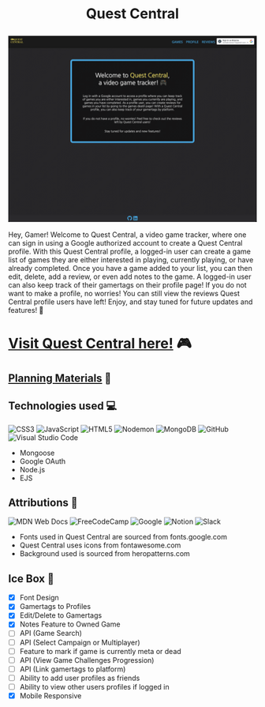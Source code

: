 # <p align="center">**Quest Central**</p>

![Alt text](/public/assets/images/home.png)

Hey, Gamer! Welcome to Quest Central, a video game tracker, where one can sign in using a Google authorized account to create a Quest Central profile. With this Quest Central profile, a logged-in user can create a game list of games they are either interested in playing, currently playing, or have already completed. Once you have a game added to your list, you can then edit, delete, add a review, or even add notes to the game. A logged-in user can also keep track of their gamertags on their profile page! If you do not want to make a profile, no worries! You can still view the reviews Quest Central profile users have left! Enjoy, and stay tuned for future updates and features! 👾


# [Visit Quest Central here!](https://quest-central.fly.dev/) 🎮

## [Planning Materials](https://trello.com/b/tdCDrEUw/quest-central) 💭
## Technologies used 💻
![CSS3](https://img.shields.io/badge/css3-%231572B6.svg?style=for-the-badge&logo=css3&logoColor=white) ![JavaScript](https://img.shields.io/badge/javascript-%23323330.svg?style=for-the-badge&logo=javascript&logoColor=%23F7DF1E) ![HTML5](https://img.shields.io/badge/html5-%23E34F26.svg?style=for-the-badge&logo=html5&logoColor=white) ![Nodemon](https://img.shields.io/badge/NODEMON-%23323330.svg?style=for-the-badge&logo=nodemon&logoColor=%BBDEAD) ![MongoDB](https://img.shields.io/badge/MongoDB-%234ea94b.svg?style=for-the-badge&logo=mongodb&logoColor=white) ![GitHub](https://img.shields.io/badge/github-%23121011.svg?style=for-the-badge&logo=github&logoColor=white) ![Visual Studio Code](https://img.shields.io/badge/Visual%20Studio%20Code-0078d7.svg?style=for-the-badge&logo=visual-studio-code&logoColor=white)  

- Mongoose
- Google OAuth
- Node.js
- EJS

## Attributions 👏
![MDN Web Docs](https://img.shields.io/badge/MDN_Web_Docs-black?style=for-the-badge&logo=mdnwebdocs&logoColor=white) ![FreeCodeCamp](https://img.shields.io/badge/Freecodecamp-%23123.svg?&style=for-the-badge&logo=freecodecamp&logoColor=green) ![Google](https://img.shields.io/badge/google-4285F4?style=for-the-badge&logo=google&logoColor=white) ![Notion](https://img.shields.io/badge/Notion-%23000000.svg?style=for-the-badge&logo=notion&logoColor=white) ![Slack](https://img.shields.io/badge/Slack-4A154B?style=for-the-badge&logo=slack&logoColor=white)

- Fonts used in Quest Central are sourced from fonts.google.com
- Quest Central uses icons from fontawesome.com
- Background used is sourced from heropatterns.com

## Ice Box 🧊

- [x] Font Design
- [x] Gamertags to Profiles
- [x] Edit/Delete to Gamertags
- [x] Notes Feature to Owned Game
- [ ] API (Game Search)
- [ ] API (Select Campaign or Multiplayer)
- [ ] Feature to mark if game is currently meta or dead
- [ ] API (View Game Challenges Progression)
- [ ] API (Link gamertags to platform)
- [ ] Ability to add user profiles as friends 
- [ ] Ability to view other users profiles if logged in
- [X] Mobile Responsive

